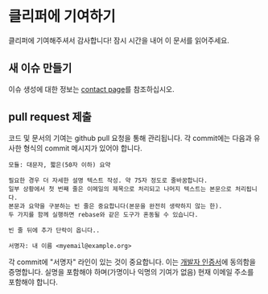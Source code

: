 # 클리퍼에 기여하기
클리퍼에 기여해주셔서 감사합니다! 잠시 시간을 내어 이 문서를 읽어주세요.

## 새 이슈 만들기

이슈 생성에 대한 정보는 [contact page](Contact.md)를 참조하십시오.

## pull request 제출

코드 및 문서의 기여는 github pull 요청을 통해 관리됩니다.
각 commit에는 다음과 유사한 형식의 commit 메시지가 있어야 합니다.

```
모듈: 대문자, 짧은(50자 이하) 요약

필요한 경우 더 자세한 설명 텍스트 작성. 약 75자 정도로 줄바꿈합니다.
일부 상황에서 첫 번째 줄은 이메일의 제목으로 처리되고 나머지 텍스트는 본문으로 처리됩니다.
본문과 요약을 구분하는 빈 줄은 중요합니다(본문을 완전히 생략하지 않는 한).
두 가지를 함께 실행하면 rebase와 같은 도구가 혼동될 수 있습니다.

빈 줄 뒤에 추가 단락이 옵니다..

서명자: 내 이름 <myemail@example.org>
```

각 commit에 "서명자" 라인이 있는 것이 중요합니다. 이는 [개발자 인증서](developer-certificate-of-origin)에 동의함을 증명합니다.
실명을 포함해야 하며(가명이나 익명의 기여가 없음) 현재 이메일 주소를 포함해야 합니다.
